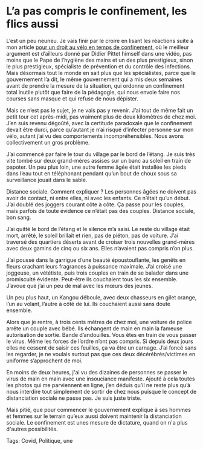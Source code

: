 # L’a pas compris le confinement, les flics aussi

L’est un peu neuneu. Je vais finir par le croire en lisant les réactions suite à mon article [pour un droit au vélo en temps de confinement](https://tcrouzet.com/2020/03/19/le-velo-par-temps-de-confinement/), où le meilleur argument est d’ailleurs donné par Didier Pittet himself dans une vidéo, pas moins que le Pape de l’hygiène des mains et un des plus prestigieux, sinon le plus prestigieux, spécialiste de prévention et du contrôle des infections. Mais désormais tout le monde en sait plus que les spécialistes, parce que le gouvernement l’a dit, le même gouvernement qui a mis deux semaines avant de prendre la mesure de la situation, qui ordonne un confinement total inutile plutôt que faire de la pédagogie, qui nous envoie faire nos courses sans masque et qui refuse de nous dépister.<span id="more-53642"></span>

Mais ce n’est pas le sujet, je ne vais pas y revenir. J’ai tout de même fait un petit tour cet après-midi, pas vraiment plus de deux kilomètres de chez moi. J’en suis revenu dégoûté, avec la certitude paradoxale que le confinement devait être durci, parce qu’autant je n’ai risqué d’infecter personne sur mon vélo, autant j’ai vu des comportements incompréhensibles. Nous avons collectivement un gros problème.

J’ai commencé par faire le tour du village par le bord de l’étang. Je suis très vite tombé sur deux grand-mères assises sur un banc au soleil en train de papoter. Un peu plus loin, une autre femme âgée était installée les pieds dans l’eau tout en téléphonant pendant qu’un bout de choux sous sa surveillance jouait dans le sable.

Distance sociale. Comment expliquer ? Les personnes âgées ne doivent pas avoir de contact, ni entre elles, ni avec les enfants. Ce n’était qu’un début. J’ai doublé des joggers courant côte à côte. Ça passe pour les couples, mais parfois de toute évidence ce n’était pas des couples. Distance sociale, bon sang.

J’ai quitté le bord de l’étang et le silence m’a saisi. Le reste du village était mort, arrêté, le soleil brillait et rien, pas de piéton, pas de voiture. J’ai traversé des quartiers déserts avant de croiser trois nouvelles grand-mères avec deux gamins de cinq ou six ans. Elles n’avaient pas compris n’on plus.

J’ai poussé dans la garrigue d’une beauté époustouflante, les genêts en fleurs crachant leurs fragrances à puissance maximale. J’ai croisé une joggeuse, un vététiste, puis trois couples en train de se balader dans une promiscuité évidente. Peut-être ils couchaient tous les six ensemble. J’avoue que j’ai un peu de mal avec les mœurs des jeunes.

Un peu plus haut, un Kangou déboule, avec deux chasseurs en gilet orange, l’un au volant, l’autre à côté de lui. Ils couchaient aussi sans doute ensemble.

Alors que je rentre, à trois cents mètres de chez moi, une voiture de police arrête un couple avec bébé. Ils échangent de main en main la fameuse autorisation de sortie. Bande d’andouilles. Vous êtes en train de vous passer le virus. Même les forces de l’ordre n’ont pas compris. Si depuis deux jours elles ne cessent de saisir ces feuilles, ça va être un carnage. J’ai foncé sans les regarder, je ne voulais surtout pas que ces deux décérébrés/victimes en uniforme s’approchent de moi.

En moins de deux heures, j'ai vu des dizaines de personnes se passer le virus de main en main avec une insouciance manifeste. Ajouté à cela toutes les photos qui me parviennent en ligne, j’en déduis qu’il ne reste plus qu’à nous interdire tout simplement de sortir de chez nous puisque le concept de distanciation sociale ne passe pas. Je suis juste triste.

Mais pitié, que pour commencer le gouvernement explique à ses hommes et femmes sur le terrain qu’eux aussi doivent maintenir la distanciation sociale. Le confinement est unes mesure de dictature, quand on n'a plus d'autres possibilités.

Tags: Covid, Politique, une